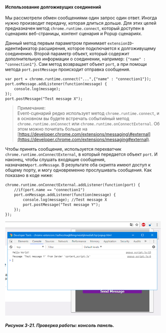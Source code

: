 #### Использование долгоживущих соединений

Мы рассмотрели обмен сообщениями один запрос один ответ. Иногда нужно производит передачу, которая длиться дольше. Для этих целей предназначен метод `chrome.runtime.connect`, который доступен в сценариях веб-страницы, контент сценария и Popup сценариях.

Данный метод первым параметром принимает `extensionID`- идентификатор расширения, которое подключается к долгоживущему соединению. Второй параметр объект, который содержит дополнительную информации о соединении, например: `{"name" : "connection1"}`. Сам метод возвращает объект `port`, а при помощи метода  `port.postMessage` происходит отправка сообщения.

```
var port = chrome.runtime.connect("...",{"name" : "connection1"});
port.onMessage.addListener(function(message) {
    console.log(message);
});
port.postMessage("Test message X");
```

> Примечание:  
> Event-сценарий редко использует метод `chrome.runtime.connect`, и в основном вы будете встречать событийный метод `chrome.runtime.onConnect` или `chrome.runtime.onConnectExternal`. Об этом можно почитать больше на [https://developer.chrome.com/extensions/messaging\#external](https://developer.chrome.com/extensions/messaging#external).

Чтобы принять сообщение, используется перехватчик `chrome.runtime.onConnectExternal`, в который передается объект `port`. И наконец, чтобы слушать входящие сообщения, назначаем`port.onMessage`. В результате оба скрипта имеют доступ к общему порту, и могу одновременно прослушивать сообщения. Как показано  в коде ниже:

```
chrome.runtime.onConnectExternal.addListener(function(port) {
    //if(port.name == "connection1")
    port.onMessage.addListener(function(message) {
        console.log(message); //Test message X
        port.postMessage("Test message Y");
    });
});
```

![Рисунок 3-21. Проверка работы: консоль панель](/assets/figure-3-21.png)

##### Рисунок 3-21. _Проверка работы: консоль панель._



